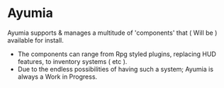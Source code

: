 Ayumia
====


Ayumia supports & manages a multitude of 'components' that ( Will be ) available for install.         


- The components can range from Rpg styled plugins, replacing HUD features, to inventory systems ( etc ).
- Due to the endless possibilities of having such a system; Ayumia is always a Work in Progress.

